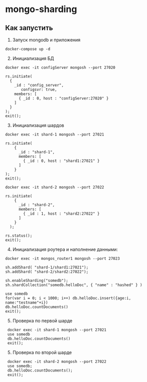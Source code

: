 # mongo-sharding

## Как запустить

1. Запуск mongodb и приложения

```shell
docker-compose up -d
```

2. Инициализация БД

```shell
docker exec -it configServer mongosh --port 27020

rs.initiate(
  {
    _id : "config_server",
       configsvr: true,
    members: [
      { _id : 0, host : "configServer:27020" }
    ]
  }
);
exit();
```
3. Инициализация шардов
```shell
docker exec -it shard-1 mongosh --port 27021

rs.initiate(
    {
      _id : "shard-1",
      members: [
        { _id : 0, host : "shard1:27021" }
      ]
    }
);
exit();
```
```shell
docker exec -it shard-2 mongosh --port 27022

rs.initiate(
    {
      _id : "shard-2",
      members: [
        { _id : 1, host : "shard2:27022" }
      ]
    }
  );

rs.status();
exit();
```
4. Инициализация роутера и наполнение данными:
```shell
docker exec -it mongos_router1 mongosh --port 27023

sh.addShard( "shard-1/shard1:27021");
sh.addShard( "shard-2/shard2:27022");

sh.enableSharding("somedb");
sh.shardCollection("somedb.helloDoc", { "name" : "hashed" } )

use somedb
for(var i = 0; i < 1000; i++) db.helloDoc.insert({age:i, name:"testname"+i})
db.helloDoc.countDocuments() 
exit();
```
5. Проверка по первой шарде
```shell
 docker exec -it shard-1 mongosh --port 27021
 use somedb
 db.helloDoc.countDocuments()
 exit();
 ```
5. Проверка по второй шарде
```shell
 docker exec -it shard-2 mongosh --port 27022
 use somedb;
 db.helloDoc.countDocuments();
 exit();
 ```
